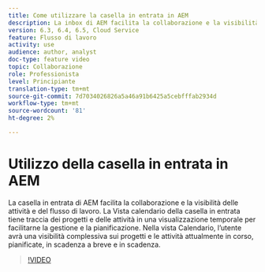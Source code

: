 ```yaml
---
title: Come utilizzare la casella in entrata in AEM
description: La inbox di AEM facilita la collaborazione e la visibilità nelle attività e nei flussi di lavoro.
version: 6.3, 6.4, 6.5, Cloud Service
feature: Flusso di lavoro
activity: use
audience: author, analyst
doc-type: feature video
topic: Collaborazione
role: Professionista
level: Principiante
translation-type: tm+mt
source-git-commit: 7d7034026826a5a46a91b6425a5cebfffab2934d
workflow-type: tm+mt
source-wordcount: '81'
ht-degree: 2%

---
```



# Utilizzo della casella in entrata in AEM

La casella in entrata di AEM facilita la collaborazione e la visibilità delle attività e del flusso di lavoro. La Vista calendario della casella in entrata tiene traccia dei progetti e delle attività in una visualizzazione temporale per facilitarne la gestione e la pianificazione. Nella vista Calendario, l’utente avrà una visibilità complessiva sui progetti e le attività attualmente in corso, pianificate, in scadenza a breve e in scadenza.

>[!VIDEO](https://video.tv.adobe.com/v/16827/?quality=12&learn=on)
